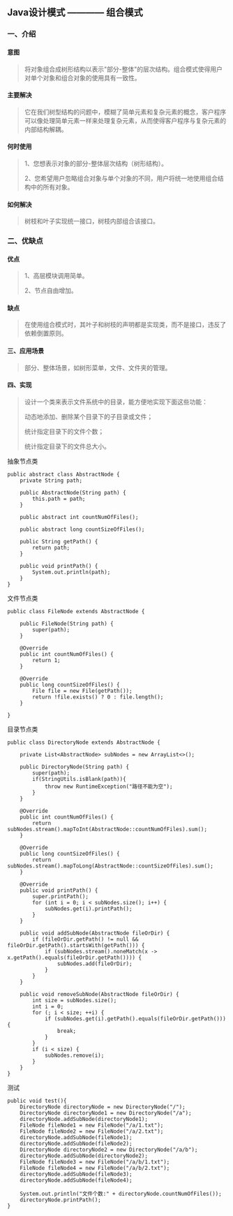 ## Java设计模式 ————  组合模式

### 一、介绍

#### 意图

> 将对象组合成树形结构以表示"部分-整体"的层次结构。组合模式使得用户对单个对象和组合对象的使用具有一致性。

#### 主要解决

> 它在我们树型结构的问题中，模糊了简单元素和复杂元素的概念，客户程序可以像处理简单元素一样来处理复杂元素，从而使得客户程序与复杂元素的内部结构解耦。

#### 何时使用

> 1、您想表示对象的部分-整体层次结构（树形结构）。
> 
> 2、您希望用户忽略组合对象与单个对象的不同，用户将统一地使用组合结构中的所有对象。

#### 如何解决

> 树枝和叶子实现统一接口，树枝内部组合该接口。

### 二、优缺点

#### 优点

> 1、高层模块调用简单。 
>
> 2、节点自由增加。

#### 缺点

> 在使用组合模式时，其叶子和树枝的声明都是实现类，而不是接口，违反了依赖倒置原则。

#### 三、应用场景

> 部分、整体场景，如树形菜单，文件、文件夹的管理。

#### 四、实现

> 设计一个类来表示文件系统中的目录，能方便地实现下面这些功能：
>
> 动态地添加、删除某个目录下的子目录或文件；
>
> 统计指定目录下的文件个数；
>
> 统计指定目录下的文件总大小。

抽象节点类

    public abstract class AbstractNode {
        private String path;
            
        public AbstractNode(String path) {
            this.path = path;
        }
            
        public abstract int countNumOfFiles();
            
        public abstract long countSizeOfFiles();
            
        public String getPath() {
            return path;
        }
            
        public void printPath() {
            System.out.println(path);
        }
    }

文件节点类

    public class FileNode extends AbstractNode {
    
        public FileNode(String path) {
            super(path);
        }
            
        @Override
        public int countNumOfFiles() {
            return 1;
        }
            
        @Override
        public long countSizeOfFiles() {
            File file = new File(getPath());
            return !file.exists() ? 0 : file.length();
        }
    
    }

目录节点类

    public class DirectoryNode extends AbstractNode {
    
        private List<AbstractNode> subNodes = new ArrayList<>();
            
        public DirectoryNode(String path) {
            super(path);
            if(StringUtils.isBlank(path)){
                throw new RuntimeException("路径不能为空");
            }
        }
                    
        @Override
        public int countNumOfFiles() {
            return subNodes.stream().mapToInt(AbstractNode::countNumOfFiles).sum();
        }
            
        @Override
        public long countSizeOfFiles() {
            return subNodes.stream().mapToLong(AbstractNode::countSizeOfFiles).sum();
        }
            
        @Override
        public void printPath() {
            super.printPath();
            for (int i = 0; i < subNodes.size(); i++) {
                subNodes.get(i).printPath();
            }
        }
            
        public void addSubNode(AbstractNode fileOrDir) {
            if (fileOrDir.getPath() != null && fileOrDir.getPath().startsWith(getPath())) {
                if (subNodes.stream().noneMatch(x -> x.getPath().equals(fileOrDir.getPath()))) {
                    subNodes.add(fileOrDir);
                }
            }
        }
            
        public void removeSubNode(AbstractNode fileOrDir) {
            int size = subNodes.size();
            int i = 0;
            for (; i < size; ++i) {
                if (subNodes.get(i).getPath().equals(fileOrDir.getPath())) {
                    break;
                }
            }
            if (i < size) {
                subNodes.remove(i);
            }
        }
    }

测试

    public void test(){
        DirectoryNode directoryNode = new DirectoryNode("/");
        DirectoryNode directoryNode1 = new DirectoryNode("/a");
        directoryNode.addSubNode(directoryNode1);
        FileNode fileNode1 = new FileNode("/a/1.txt");
        FileNode fileNode2 = new FileNode("/a/2.txt");
        directoryNode.addSubNode(fileNode1);
        directoryNode.addSubNode(fileNode2);
        DirectoryNode directoryNode2 = new DirectoryNode("/a/b");
        directoryNode.addSubNode(directoryNode2);
        FileNode fileNode3 = new FileNode("/a/b/1.txt");
        FileNode fileNode4 = new FileNode("/a/b/2.txt");
        directoryNode.addSubNode(fileNode3);
        directoryNode.addSubNode(fileNode4);
        
        System.out.println("文件个数:" + directoryNode.countNumOfFiles());
        directoryNode.printPath();
    }














